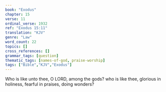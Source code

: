 ```yaml
---
book: "Exodus"
chapter: 15
verse: 11
ordinal_verse: 1932
ref: "Exodus 15:11"
translation: "KJV"
genre: "Law"
word_count: 22
topics: []
cross_references: []
grammar_tags: [question]
thematic_tags: [names-of-god, praise-worship]
tags: ["Bible","KJV","Exodus"]
---
```

Who is like unto thee, O LORD, among the gods? who is like thee, glorious in holiness, fearful in praises, doing wonders?
